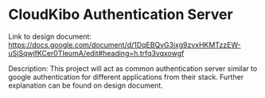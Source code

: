 # CloudKibo Authentication Server
Link to design document: https://docs.google.com/document/d/1DqEBQvG3ixg9zvxHKMTzzEW-uSjSqwjfKCer0TIeumA/edit#heading=h.trfq3vqxowgf

Description:
This project will act as common authentication server similar to google authentication for different applications from their stack. Further explanation can be found on design document.
